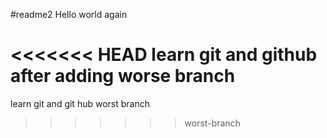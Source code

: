 #readme2
Hello world again

<<<<<<< HEAD
learn git and github after adding worse branch
=======
learn git and git hub worst branch 
>>>>>>> worst-branch
